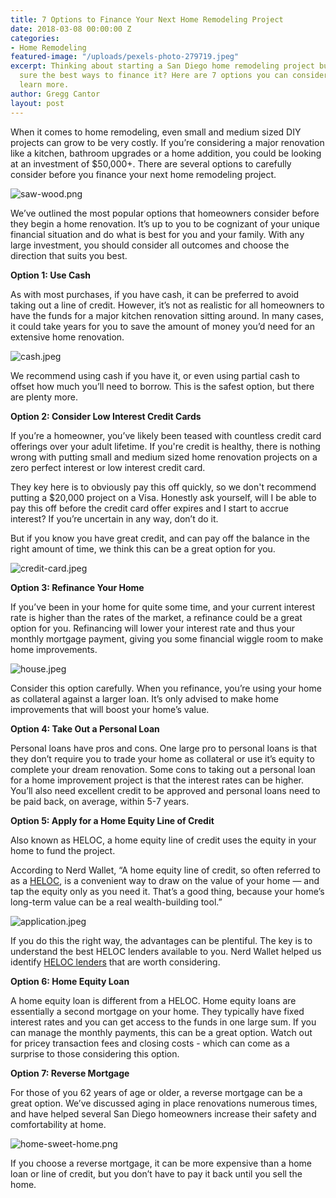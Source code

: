 ```yaml
---
title: 7 Options to Finance Your Next Home Remodeling Project
date: 2018-03-08 00:00:00 Z
categories:
- Home Remodeling
featured-image: "/uploads/pexels-photo-279719.jpeg"
excerpt: Thinking about starting a San Diego home remodeling project but you’re not
  sure the best ways to finance it? Here are 7 options you can consider. Click to
  learn more.
author: Gregg Cantor
layout: post
---
```


When it comes to home remodeling, even small and medium sized DIY projects can grow to be very costly. If you’re considering a major renovation like a kitchen, bathroom upgrades or a home addition, you could be looking at an investment of $50,000\+. There are several options to carefully consider before you finance your next home remodeling project.

![saw-wood.png](/uploads/saw-wood.png)

We’ve outlined the most popular options that homeowners consider before they begin a home renovation. It’s up to you to be cognizant of your unique financial situation and do what is best for you and your family. With any large investment, you should consider all outcomes and choose the direction that suits you best.

**Option 1: Use Cash**

As with most purchases, if you have cash, it can be preferred to avoid taking out a line of credit. However, it’s not as realistic for all homeowners to have the funds for a major kitchen renovation sitting around. In many cases, it could take years for you to save the amount of money you’d need for an extensive home renovation.

![cash.jpeg](/uploads/cash.jpeg)

We recommend using cash if you have it, or even using partial cash to offset how much you’ll need to borrow. This is the safest option, but there are plenty more.

**Option 2: Consider Low Interest Credit Cards**

If you’re a homeowner, you’ve likely been teased with countless credit card offerings over your adult lifetime. If you're credit is healthy, there is nothing wrong with putting small and medium sized home renovation projects on a zero perfect interest or low interest credit card.

They key here is to obviously pay this off quickly, so we don't recommend putting a $20,000 project on a Visa. Honestly ask yourself, will I be able to pay this off before the credit card offer expires and I start to accrue interest? If you’re uncertain in any way, don’t do it.

But if you know you have great credit, and can pay off the balance in the right amount of time, we think this can be a great option for you.

![credit-card.jpeg](/uploads/credit-card.jpeg)

**Option 3: Refinance Your Home**

If you’ve been in your home for quite some time, and your current interest rate is higher than the rates of the market, a refinance could be a great option for you. Refinancing will lower your interest rate and thus your monthly mortgage payment, giving you some financial wiggle room to make home improvements.

![house.jpeg](/uploads/house.jpeg)

Consider this option carefully. When you refinance, you’re using your home as collateral against a larger loan. It’s only advised to make home improvements that will boost your home’s value.

**Option 4: Take Out a Personal Loan**

Personal loans have pros and cons. One large pro to personal loans is that they don’t require you to trade your home as collateral or use it’s equity to complete your dream renovation. Some cons to taking out a personal loan for a home improvement project is that the interest rates can be higher. You’ll also need excellent credit to be approved and personal loans need to be paid back, on average, within 5-7 years.

**Option 5: Apply for a Home Equity Line of Credit**

Also known as HELOC, a home equity line of credit uses the equity in your home to fund the project.

According to Nerd Wallet, “A home equity line of credit, so often referred to as a [HELOC](https://www.nerdwallet.com/blog/mortgages/home-equity-line-of-credit/), is a convenient way to draw on the value of your home — and tap the equity only as you need it. That’s a good thing, because your home’s long-term value can be a real wealth-building tool.”

![application.jpeg](/uploads/application.jpeg)

If you do this the right way, the advantages can be plentiful. The key is to understand the best HELOC lenders available to you. Nerd Wallet helped us identify [HELOC lenders](https://www.nerdwallet.com/blog/mortgages/best-heloc-lenders/) that are worth considering.

**Option 6: Home Equity Loan**

A home equity loan is different from a HELOC. Home equity loans are essentially a second mortgage on your home. They typically have fixed interest rates and you can get access to the funds in one large sum. If you can manage the monthly payments, this can be a great option. Watch out for pricey transaction fees and closing costs - which can come as a surprise to those considering this option.

**Option 7: Reverse Mortgage**

For those of you 62 years of age or older, a reverse mortgage can be a great option. We’ve discussed aging in place renovations numerous times, and have helped several San Diego homeowners increase their safety and comfortability at home.

![home-sweet-home.png](/uploads/home-sweet-home.png)

If you choose a reverse mortgage, it can be more expensive than a home loan or line of credit, but you don’t have to pay it back until you sell the home.